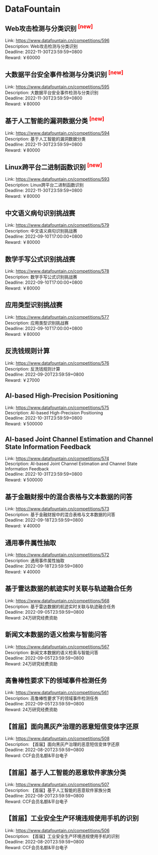 # DataFountain



## Web攻击检测与分类识别 <sup style="color:red">[new]<sup>  

Link: https://www.datafountain.cn/competitions/596  
Description: Web攻击检测与分类识别  
Deadline: 2022-11-30T23:59:59+0800  
Reward: ￥60000  


## 大数据平台安全事件检测与分类识别 <sup style="color:red">[new]<sup>  

Link: https://www.datafountain.cn/competitions/595  
Description: 大数据平台安全事件检测与分类识别  
Deadline: 2022-11-30T23:59:59+0800  
Reward: ￥80000  


## 基于人工智能的漏洞数据分类 <sup style="color:red">[new]<sup>  

Link: https://www.datafountain.cn/competitions/594  
Description: 基于人工智能的漏洞数据分类  
Deadline: 2022-11-30T23:59:59+0800  
Reward: ￥80000  


## Linux跨平台二进制函数识别 <sup style="color:red">[new]<sup>  

Link: https://www.datafountain.cn/competitions/593  
Description: Linux跨平台二进制函数识别  
Deadline: 2022-11-30T23:59:59+0800  
Reward: ￥80000  


## 中文语义病句识别挑战赛

Link: https://www.datafountain.cn/competitions/579  
Description: 中文语义病句识别挑战赛  
Deadline: 2022-09-10T17:00:00+0800  
Reward: ￥80000  


## 数学手写公式识别挑战赛

Link: https://www.datafountain.cn/competitions/578  
Description: 数学手写公式识别挑战赛  
Deadline: 2022-09-10T17:00:00+0800  
Reward: ￥80000  


## 应用类型识别挑战赛

Link: https://www.datafountain.cn/competitions/577  
Description: 应用类型识别挑战赛  
Deadline: 2022-09-10T17:00:00+0800  
Reward: ￥80000  


## 反洗钱规则计算

Link: https://www.datafountain.cn/competitions/576  
Description: 反洗钱规则计算  
Deadline: 2022-09-20T23:59:59+0800  
Reward: ￥27000  


## AI-based High-Precision Positioning

Link: https://www.datafountain.cn/competitions/575  
Description: AI-based High-Precision Positioning  
Deadline: 2022-10-31T23:59:59+0800  
Reward: ￥500000  


## AI-based Joint Channel Estimation and Channel State Information Feedback

Link: https://www.datafountain.cn/competitions/574  
Description: AI-based Joint Channel Estimation and Channel State Information Feedback  
Deadline: 2022-10-31T23:59:59+0800  
Reward: ￥500000  


## 基于金融财报中的混合表格与文本数据的问答

Link: https://www.datafountain.cn/competitions/573  
Description: 基于金融财报中的混合表格与文本数据的问答  
Deadline: 2022-09-18T23:59:59+0800  
Reward: ￥40000  


## 通用事件属性抽取

Link: https://www.datafountain.cn/competitions/572  
Description: 通用事件属性抽取  
Deadline: 2022-09-18T23:59:59+0800  
Reward: ￥40000  


## 基于雷达数据的航迹实时关联与轨迹融合任务

Link: https://www.datafountain.cn/competitions/568  
Description: 基于雷达数据的航迹实时关联与轨迹融合任务  
Deadline: 2022-09-05T23:59:59+0800  
Reward: 24万研究经费资助  


## 新闻文本数据的语义检索与智能问答

Link: https://www.datafountain.cn/competitions/567  
Description: 新闻文本数据的语义检索与智能问答  
Deadline: 2022-09-05T23:59:59+0800  
Reward: 24万研究经费资助  


## 高鲁棒性要求下的领域事件检测任务

Link: https://www.datafountain.cn/competitions/561  
Description: 高鲁棒性要求下的领域事件检测任务  
Deadline: 2022-09-05T23:59:59+0800  
Reward: 24万研究经费资助  


## 【首届】面向黑灰产治理的恶意短信变体字还原

Link: https://www.datafountain.cn/competitions/508  
Description: 【首届】面向黑灰产治理的恶意短信变体字还原  
Deadline: 2022-08-20T23:59:59+0800  
Reward: CCF会员名额&平台电子  


## 【首届】基于人工智能的恶意软件家族分类

Link: https://www.datafountain.cn/competitions/507  
Description: 【首届】基于人工智能的恶意软件家族分类  
Deadline: 2022-08-20T23:59:59+0800  
Reward: CCF会员名额&平台电子  


## 【首届】工业安全生产环境违规使用手机的识别

Link: https://www.datafountain.cn/competitions/506  
Description: 【首届】工业安全生产环境违规使用手机的识别  
Deadline: 2022-08-20T23:59:59+0800  
Reward: CCF会员名额&平台电子  

